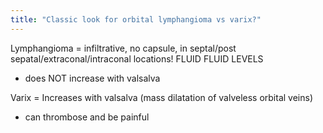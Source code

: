 ```yaml
---
title: "Classic look for orbital lymphangioma vs varix?"
---
```

Lymphangioma = infiltrative, no capsule, in septal/post sepatal/extraconal/intraconal locations! FLUID FLUID LEVELS
- does NOT increase with valsalva

Varix = Increases with valsalva (mass dilatation of valveless orbital veins)
- can thrombose and be painful


